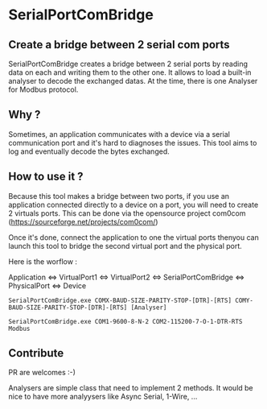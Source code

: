 # SerialPortComBridge

## Create a bridge between 2 serial com ports 

SerialPortComBridge creates a bridge between 2 serial ports by reading data on each and writing them to the other one.
It allows to load a built-in analyser to decode the exchanged datas. At the time, there is one Analyser for Modbus protocol.

## Why ?

Sometimes, an application communicates with a device via a serial communication port and it's hard to diagnoses the issues. This tool aims to log and eventually decode the bytes exchanged.

## How to use it ?

Because this tool makes a bridge between two ports, if you use an application connected directly to a device on a port, you will need to create 2 virtuals ports. This can be done via the opensource project com0com (https://sourceforge.net/projects/com0com/)

Once it's done, connect the application to one the virtual ports thenyou can launch this tool to bridge the second virtual port and the physical port. 

Here is the worflow : 

Application <=> VirtualPort1 <=> VirtualPort2 <=> SerialPortComBridge <=> PhysicalPort <=> Device


```
SerialPortComBridge.exe COMX-BAUD-SIZE-PARITY-STOP-[DTR]-[RTS] COMY-BAUD-SIZE-PARITY-STOP-[DTR]-[RTS] [Analyser]

SerialPortComBridge.exe COM1-9600-8-N-2 COM2-115200-7-O-1-DTR-RTS Modbus
```

## Contribute

PR are welcomes :-)

Analysers are simple class that need to implement 2 methods. It would be nice to have more analyysers like Async Serial, 1-Wire, ...
